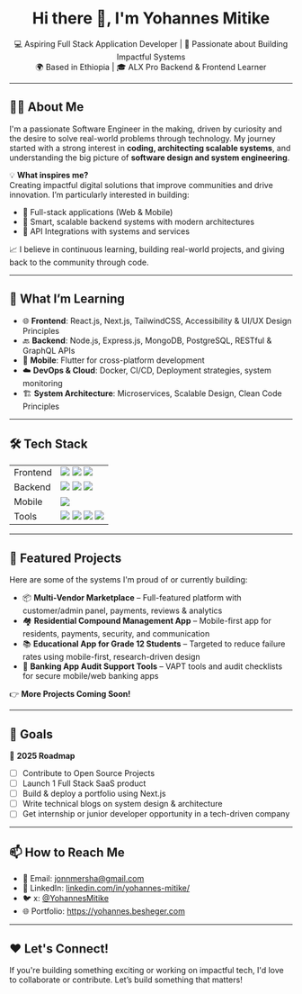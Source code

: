 <h1 align="center">Hi there 👋, I'm Yohannes Mitike</h1>

<p align="center">
  💻 Aspiring Full Stack Application Developer | 🚀 Passionate about Building Impactful Systems <br>
  🌍 Based in Ethiopia | 🎓 ALX Pro Backend & Frontend Learner
</p>

---

## 👨‍💻 About Me

I'm a passionate Software Engineer in the making, driven by curiosity and the desire to solve real-world problems through technology. My journey started with a strong interest in **coding, architecting scalable systems**, and understanding the big picture of **software design and system engineering**.

💡 **What inspires me?**  
Creating impactful digital solutions that improve communities and drive innovation. I’m particularly interested in building:

- 🔗 Full-stack applications (Web & Mobile)
- 🧠 Smart, scalable backend systems with modern architectures
- 🔄 API Integrations with systems and services

📈 I believe in continuous learning, building real-world projects, and giving back to the community through code.

---

## 🧠 What I’m Learning

- 🌐 **Frontend**: React.js, Next.js, TailwindCSS, Accessibility & UI/UX Design Principles  
- 🔙 **Backend**: Node.js, Express.js, MongoDB, PostgreSQL, RESTful & GraphQL APIs  
- 📱 **Mobile**: Flutter for cross-platform development  
- ☁️ **DevOps & Cloud**: Docker, CI/CD, Deployment strategies, system monitoring  
- 🏗️ **System Architecture**: Microservices, Scalable Design, Clean Code Principles

---

## 🛠️ Tech Stack

<table>
<tr>
  <td>Frontend</td>
  <td><img src="https://img.shields.io/badge/React-20232A?style=for-the-badge&logo=react&logoColor=61DAFB"/> 
      <img src="https://img.shields.io/badge/Next-black?style=for-the-badge&logo=next.js&logoColor=white"/>
      <img src="https://img.shields.io/badge/TailwindCSS-38B2AC?style=for-the-badge&logo=tailwind-css&logoColor=white"/>
  </td>
</tr>
<tr>
  <td>Backend</td>
  <td><img src="https://img.shields.io/badge/Node.js-339933?style=for-the-badge&logo=nodedotjs&logoColor=white"/> 
      <img src="https://img.shields.io/badge/Express.js-black?style=for-the-badge&logo=express&logoColor=white"/>
      <img src="https://img.shields.io/badge/PostgreSQL-4169E1?style=for-the-badge&logo=postgresql&logoColor=white"/>
  </td>
</tr>
<tr>
  <td>Mobile</td>
  <td><img src="https://img.shields.io/badge/Flutter-02569B?style=for-the-badge&logo=flutter&logoColor=white"/></td>
</tr>
<tr>
  <td>Tools</td>
  <td><img src="https://img.shields.io/badge/Git-F05032?style=for-the-badge&logo=git&logoColor=white"/>
      <img src="https://img.shields.io/badge/GitHub-181717?style=for-the-badge&logo=github&logoColor=white"/>
      <img src="https://img.shields.io/badge/Postman-FF6C37?style=for-the-badge&logo=postman&logoColor=white"/>
      <img src="https://img.shields.io/badge/Docker-2496ED?style=for-the-badge&logo=docker&logoColor=white"/>
  </td>
</tr>
</table>

---

## 🧩 Featured Projects

Here are some of the systems I'm proud of or currently building:

- 📦 **Multi-Vendor Marketplace** – Full-featured platform with customer/admin panel, payments, reviews & analytics  
- 🏘️ **Residential Compound Management App** – Mobile-first app for residents, payments, security, and communication  
- 📚 **Educational App for Grade 12 Students** – Targeted to reduce failure rates using mobile-first, research-driven design  
- 🔐 **Banking App Audit Support Tools** – VAPT tools and audit checklists for secure mobile/web banking apps

👉 **More Projects Coming Soon!**

---

## 🧭 Goals

🎯 **2025 Roadmap**  
- [ ] Contribute to Open Source Projects  
- [ ] Launch 1 Full Stack SaaS product  
- [ ] Build & deploy a portfolio using Next.js  
- [ ] Write technical blogs on system design & architecture  
- [ ] Get internship or junior developer opportunity in a tech-driven company

---

## 📫 How to Reach Me

- 📧 Email: [jonnmersha@gmail.com](mailto:jonmersha@gmail.com)
- 💼 LinkedIn: [linkedin.com/in/yohannes-mitike/](https://www.linkedin.com/in/yohannes-mitike/)
- 🐦 x: [@YohannesMitike](https://x.com/YohannesMitike)  
- 🌐 Portfolio: https://yohannes.besheger.com

---

## ❤️ Let's Connect!

If you're building something exciting or working on impactful tech, I'd love to collaborate or contribute. Let’s build something that matters!



